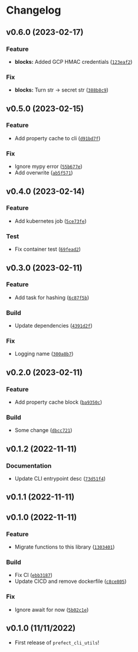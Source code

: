 # Changelog

<!--next-version-placeholder-->

## v0.6.0 (2023-02-17)
### Feature
* **blocks:** Added GCP HMAC credentials ([`123eaf2`](https://github.com/JasperHG90/prefect-cli-utils.py/commit/123eaf2c192c0324e14244d01311271d39792d06))

### Fix
* **blocks:** Turn str -> secret str ([`388b8c9`](https://github.com/JasperHG90/prefect-cli-utils.py/commit/388b8c9e04d06a22353d4d061de7bfd3042128a5))

## v0.5.0 (2023-02-15)
### Feature
* Add property cache to cli ([`d91bd7f`](https://github.com/JasperHG90/prefect-cli-utils.py/commit/d91bd7f0d26cd29ab91d65100a12eb676f9b2211))

### Fix
* Ignore mypy error ([`55b677e`](https://github.com/JasperHG90/prefect-cli-utils.py/commit/55b677efb65165112f3c78abd19be7f730615594))
* Add overwrite ([`ab5f571`](https://github.com/JasperHG90/prefect-cli-utils.py/commit/ab5f57144319e3774d5f48fdca8e7ddab54c6a5d))

## v0.4.0 (2023-02-14)
### Feature
* Add kubernetes job ([`5ce73fe`](https://github.com/JasperHG90/prefect-cli-utils.py/commit/5ce73fea89715126921a9e2c794b65aaf7cdc136))

### Test
* Fix container test ([`69fead2`](https://github.com/JasperHG90/prefect-cli-utils.py/commit/69fead222fc6dd811d2658917d852c49dd379d31))

## v0.3.0 (2023-02-11)
### Feature
* Add task for hashing ([`6c87f5b`](https://github.com/JasperHG90/prefect-cli-utils.py/commit/6c87f5bc14e62410e2b9c2e233271f6071de3c19))

### Build
* Update dependencies ([`4391d2f`](https://github.com/JasperHG90/prefect-cli-utils.py/commit/4391d2f62403ad776751158ea7593f179d40cc50))

### Fix
* Logging name ([`300a8b7`](https://github.com/JasperHG90/prefect-cli-utils.py/commit/300a8b75089af0e48fb8cab6477bd66f0707fd9d))

## v0.2.0 (2023-02-11)
### Feature
* Add property cache block ([`ba9350c`](https://github.com/JasperHG90/prefect-cli-utils.py/commit/ba9350cb70282de00b6a87ebe2aa1781e6a1e235))

### Build
* Some change ([`dbcc721`](https://github.com/JasperHG90/prefect-cli-utils.py/commit/dbcc721a001fd44380a52e3eb4fbee2ded9b78d9))

## v0.1.2 (2022-11-11)
### Documentation
* Update CLI entrypoint desc ([`73d51f4`](https://github.com/JasperHG90/prefect-cli-utils.py/commit/73d51f4dcb5a03c9706031279d96d438541a063e))

## v0.1.1 (2022-11-11)


## v0.1.0 (2022-11-11)
### Feature
* Migrate functions to this library ([`1303401`](https://github.com/JasperHG90/prefect-cli-utils.py/commit/1303401f451cd41c9836c0dfb255ee1850775ffa))

### Build
* Fix CI ([`ebb3187`](https://github.com/JasperHG90/prefect-cli-utils.py/commit/ebb31870c5f75d58e7dc4097493d017b155e5608))
* Update CICD and remove dockerfile ([`c8ce805`](https://github.com/JasperHG90/prefect-cli-utils.py/commit/c8ce805536e1af986e1e12e4ecbf8a4160894a1c))

### Fix
* Ignore await for now ([`5b02c1e`](https://github.com/JasperHG90/prefect-cli-utils.py/commit/5b02c1efe66eb27c59801423dfe67fe732e0d71e))

## v0.1.0 (11/11/2022)

- First release of `prefect_cli_utils`!

